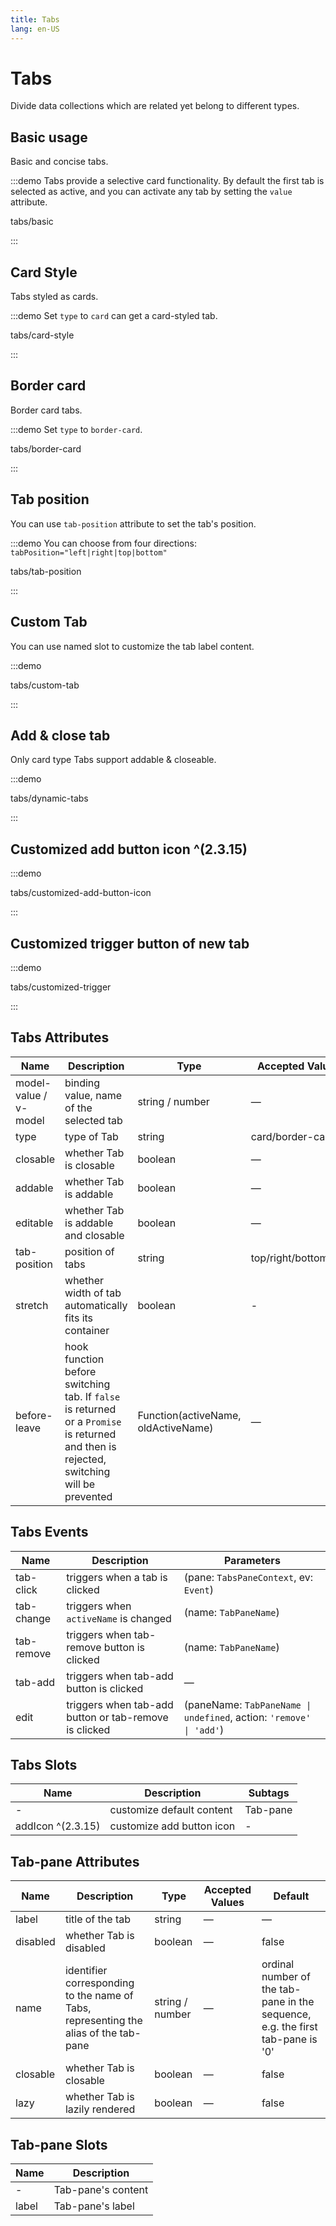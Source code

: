 ```yaml
---
title: Tabs
lang: en-US
---
```


# Tabs

Divide data collections which are related yet belong to different types.

## Basic usage

Basic and concise tabs.

:::demo Tabs provide a selective card functionality. By default the first tab is selected as active, and you can activate any tab by setting the `value` attribute.

tabs/basic

:::

## Card Style

Tabs styled as cards.

:::demo Set `type` to `card` can get a card-styled tab.

tabs/card-style

:::

## Border card

Border card tabs.

:::demo Set `type` to `border-card`.

tabs/border-card

:::

## Tab position

You can use `tab-position` attribute to set the tab's position.

:::demo You can choose from four directions: `tabPosition="left|right|top|bottom"`

tabs/tab-position

:::

## Custom Tab

You can use named slot to customize the tab label content.

:::demo

tabs/custom-tab

:::

## Add & close tab

Only card type Tabs support addable & closeable.

:::demo

tabs/dynamic-tabs

:::

## Customized add button icon ^(2.3.15)

:::demo

tabs/customized-add-button-icon

:::

## Customized trigger button of new tab

:::demo

tabs/customized-trigger

:::

## Tabs Attributes

| Name                  | Description                                                                                                                             | Type                                | Accepted Values       | Default           |
| --------------------- | --------------------------------------------------------------------------------------------------------------------------------------- | ----------------------------------- | --------------------- | ----------------- |
| model-value / v-model | binding value, name of the selected tab                                                                                                 | string / number                     | —                     | name of first tab |
| type                  | type of Tab                                                                                                                             | string                              | card/border-card      | —                 |
| closable              | whether Tab is closable                                                                                                                 | boolean                             | —                     | false             |
| addable               | whether Tab is addable                                                                                                                  | boolean                             | —                     | false             |
| editable              | whether Tab is addable and closable                                                                                                     | boolean                             | —                     | false             |
| tab-position          | position of tabs                                                                                                                        | string                              | top/right/bottom/left | top               |
| stretch               | whether width of tab automatically fits its container                                                                                   | boolean                             | -                     | false             |
| before-leave          | hook function before switching tab. If `false` is returned or a `Promise` is returned and then is rejected, switching will be prevented | Function(activeName, oldActiveName) | —                     | —                 |

## Tabs Events

| Name       | Description                                           | Parameters                                                          |
| ---------- | ----------------------------------------------------- | ------------------------------------------------------------------- |
| tab-click  | triggers when a tab is clicked                        | (pane: `TabsPaneContext`, ev: `Event`)                              |
| tab-change | triggers when `activeName` is changed                 | (name: `TabPaneName`)                                               |
| tab-remove | triggers when tab-remove button is clicked            | (name: `TabPaneName`)                                               |
| tab-add    | triggers when tab-add button is clicked               | —                                                                   |
| edit       | triggers when tab-add button or tab-remove is clicked | (paneName: `TabPaneName \| undefined`, action: `'remove' \| 'add'`) |

## Tabs Slots

| Name              | Description               | Subtags  |
| ----------------- | ------------------------- | -------- |
| -                 | customize default content | Tab-pane |
| addIcon ^(2.3.15) | customize add button icon | -        |

## Tab-pane Attributes

| Name     | Description                                                                          | Type            | Accepted Values | Default                                                                        |
| -------- | ------------------------------------------------------------------------------------ | --------------- | --------------- | ------------------------------------------------------------------------------ |
| label    | title of the tab                                                                     | string          | —               | —                                                                              |
| disabled | whether Tab is disabled                                                              | boolean         | —               | false                                                                          |
| name     | identifier corresponding to the name of Tabs, representing the alias of the tab-pane | string / number | —               | ordinal number of the tab-pane in the sequence, e.g. the first tab-pane is '0' |
| closable | whether Tab is closable                                                              | boolean         | —               | false                                                                          |
| lazy     | whether Tab is lazily rendered                                                       | boolean         | —               | false                                                                          |

## Tab-pane Slots

| Name  | Description        |
| ----- | ------------------ |
| -     | Tab-pane's content |
| label | Tab-pane's label   |
